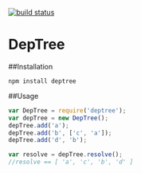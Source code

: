 [![build status](https://secure.travis-ci.org/jgallen23/deptree.png)](http://travis-ci.org/jgallen23/deptree)
# DepTree

##Installation

```
npm install deptree
```

##Usage

```js
var DepTree = require('deptree');
var depTree = new DepTree();
depTree.add('a');
depTree.add('b', ['c', 'a']);
depTree.add('d', 'b');

var resolve = depTree.resolve();
//resolve == [ 'a', 'c', 'b', 'd' ]
```

